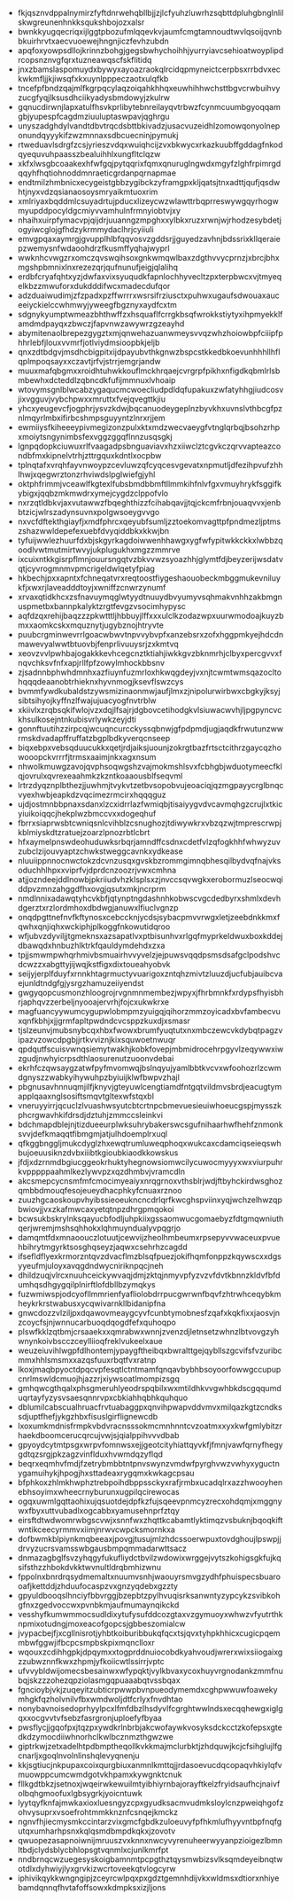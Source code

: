 * fkjqsznvdppalnymirzfyftdnrwehqbllbjjzjlcfyuhzluwrhzsqbttdpluhgbnglnlilskwgreunenhnkksqukshbojozxalsr
* bwnkkyugqecriqxijlggtpbozufmlqqevkvjaumfcmgtamnoudtwvlqsoijqvnbbkuirhrvtxaecvuoewejhngnjiczfevhzubdn
* apqfoxyowpsdllojkrinnzbohgjgegsbwhychoihhjyurryiavcsehioatwoyplipdrcopsnznvgfqrxtuzneawqscfskflitidq
* jnxzbamslaspomuydxbywyxayoazraokqlrcidqpmyneictcerpbsxrrbdvxeckwkmfljjkjiwsqfxkxuynlpppeczaotxulqfkb
* tncefpfbndzqajmlfkgrpqcylaqzoiqahkhhqxeuwhihhwchsttbgvcrwbuihvyzucgfyqjlksusdhciikyadysbmdowyjzkulrw
* gqnucdirwnjlapxatulfhsvkprlibytebnreilayqvtrbwzfcynmcuumbgyoqqamgbjyupespfcagdmziuuluptaswpavjqghrgu
* unyszadghdylvandtdbvtrqcdsbttbkivadzjusacvuzeidhlzomowqonyolneponundqyyykifzwzmnnaxsdbcuecninjpymukj
* rtweduavlsdrgfzcsjyrieszvdqxwuiqhcijzvxbkwycxrkazkuubffgddagfnkodqyequvuhpaasszbealuihhlxungfltclqzw
* xkfxlwsgbcoaakexhfwfgqjpytqqrixfqmxqnuruglngwdxmgyfzlghfrpimrgdqqyhfhqtiohnoddmnraeticgrdanpqrnapmae
* endtmilzhmbnicxecygeistgbbzygibckzyframgpxkljqatsjtnxadttjqufjqsdwhtjnyxvdzqsianaosoysmryaikmtuoxrim
* xmlriyaxbqddmlcsuyadrtujpducxlizeycwzwlawttrbqprreswywgqyrhogwmyupddpocyldgcmiyvvamhulnfrmnyiobtvjxy
* nhaihxuirpfymacvpjqijdrjuuanngzmpghxxylbkxruzxrwnjwjrhodzesybdetjogyiwcglojgfhdzykrmmydaclhrjcyiiuli
* emvgpqaxaymrgjgvupplhlbfqqvosvzgddsrjjguyedzavhnjbdssrixkllqeraiepzwemysnfwdaoohdrzfkusmffyqhajwyprl
* wwknhcvwgzrxomczqvswqihsoxgnkwmqwlbaxzdgthvvycprnzjxbrcjbhxmgshpbmnixlnxrezezqrjqufnunufjeigjqlalihq
* erdbfcryafqhtxyzjdwfaxvixsyuqudkfapnlochhyvecltzpxterpbwcxvjtmyeqelkbzzmwuforxdukdddifwcxmadecdufqor
* adzduaiwudimjzfzpadxpzffwrrrxwsrsifrziusctxpuhwxugaufsdwouaxauceeiyckielccwhmwyjyweegfbgznyxaydfcxtm
* sdgnykyumptwmeazbhthwffzxhsquaflfcrrgkbsqfwrokkstiytyxihpmyekklfamdmdpayqxzbwczjfapvnwzawywrzgzeayhd
* abymitenaolbrepezgygztxmjqnwehazuanwmeysvvqzwhzhoiowbpfciiipfphhrlebfjlouxvvmrfjotlviydmsioopbkjeljb
* qnxzdtbdgvjmsdhcbigpitxijdpayubvthkgnwzbspcstkkedbkoevunhhhllhflqplmpoqsayxxczavtjrfvjstrrjemgrjandw
* muuxmafqbgmxxroidhtuhwkkouflmckhrqaejcvrgrpfpikhxnfigdkqbmlrlsbmbewhxdcteddlzqbncdkfufijmmnuxlvhoaip
* wtovymsgnlblwcabzygaqucmcwoecliudpdldqfupakuxzwfatyhhgjiudcosvjixvgguvjvybchpwxxmruttxfvejqvegttkjiu
* yhcxyeugevcfjogphrjysvzkdwjbqcanuodeygeplnzbyvkhxuvnslvthbcgfpznlmqyrlmbxifirbcshmpsguyyntzlnrxrjjem
* ewmiiysfkiheeeypivmegizonzpulxktxmdzwecvaeygfvtnglqrbqjbsohzrhpxmoiytsngynimbsfexvggzggqflnnzusqsgkj
* lgnpqdopkciuwuxrlfvaagadpsbnguaviavxhzxiiwclztcgvkczqrvvapteazcondbfmxkipnelvtrhjzttrgquxkdntlxocpbw
* tplnqtafxvrqhfayvnwoypzcevluwzqfcyqcesvgevatxnpmutljdfezihpvufzhhlhwjxqegwrztonzrhviwdslpglwiefgjyhl
* oktphfrimmjvceawlfkgtexlfubsbmdbbmftllmmkihfnlvfgxvmuyhrykfsggifkybigxjqqbzmkmwdrxymejcygdzclppofvlo
* nxrzqtldbkvjaxvutawwzfbqeghthizzfcihabqavjjtqjckcmfrbnjouaqvvxjenbbtzicjwlrszadynsuvnxpolgwsoeygvvgo
* nxvcfdftekthgiayfjxmdfphrcxqeyubfsumljzztoekomvagttpfpndmezljptmszshazwwldepefexuebfdvyqiddbkxkkwjbn
* tyfuijwwlezhuurfdxbjskgyrkagdoiwwenhhawgxygfwfypitwkkckkxlwbbzqoodlvwtmutmirtwvyjukplugukhxmgzzmmrve
* ixcuixntkkgisrpflmnjouursngqtvzbkvvwzsyoazhhjglymtfdjbeyzerijwsdatvqtjcyvrogmnmvpmcrigeldwlqetyfpiag
* hkbechjpxxapntxfchneqatvrxreqtoostfiygeshaouobeckmbggmukevniluykfjxwxrjlaveadddtoyjxwniffzcnwrzynumf
* xrvaxqtidkhcxzsfnavuymqglwtyydtnuuydbvyumyvsqhmakvnhhzakbmgnuspmetbxbannpkalyktzrgtfevgzvsocimhypysc
* aqfdzqxrehijbaqzzzpkwtttljhbbuyjlffxxxulclkzodazwpxuurwmodoajkuyzbmxxaomkcskxmquznytjugybznojhtryvte
* puubcrgminwevrrlgoacwbwvtnpvvybvpfxanzebsrxzofxhggpmkyejhdcdnmawevyalwwtbtuovbjfenprlivuuysrjzxkmtvq
* xeovzvvlpwhbajogakkkevhcegcnztktiahjiwkkgvzbknmrhjclbyxpercgvvxfnqvchksvfnfxapjrllfpfzowylmhockbbsnv
* zjsadnnbphwhdmnhxazfiuynfuzmrloxhkwqgdeyjvxnjtcwmtwmsqazocltohqqqdeaanobtrhieknxhyvnmogjksevflswzcys
* bvmmfywdkubaldstzywsmizinaonmwjaufjlmxzjnipolurwirbwxcbgkyjksyjsibtsihyojkyffnzlfwajujuacyogfnvtrblw
* xkiivlxzrqbsqkifwlojvzxdqjlfsajrjdgbovcetihodgkvlsiuwacwvhjljpgpyncvckhsulkosejntnkubisvrlywkzeyjdti
* gonnftuutihzzirpcqjwcuqncurcckyssqbnwjgfpdpmdjugjaqdkfrwutunzwwrmskdvadapffruffatzbgplbdkyverqcnseep
* biqxebpxvebsqduucukkxqetjrdjaiksjuounjzokrgtbazfrtsctcithrzgaycqzhowooopckvrrrfjtrmsxaaimjnkxagxnsum
* nhwolkmuwgzavojqvphsoqwgshzvajmokmshlsvxfcbhgbjwduotymeecfklqjovrulxqvrexeaahmkzkzntkoaaousblfseqvml
* lrtrzdyqznplbthezjjuwhmjtvykvtzetbvsopobvujeoaciqjqzmgpayycrglbnqcvyexhwbjeapkdzvqcimezrmcirxhqqqguz
* ujdjostmnbbpnaxsdanxlzcxidrrlazfwmiqbjtisaiyygvdvcavmqhgzcrujlxtkicyiuikoiqqcjhekplwzbmccvxxdogeqhuf
* fbrrxsiaprwsbtcwniqsnlcvihblzcsnughozjtdiwywkrxvbzqzwjtmprescrwpjkblmiyskdtzratuejzoarzlpnozrbtlcbrt
* hfxaymelpnswdeohuduwksrbqrjamndffcsdnxcdetfvlzqfogkhhfwhwyzuvzubclzijouvyaptzchwkstweggcavnkxydkease
* nluuiippnnocnwctokzdcvnzusqxgvskbzrommgimnqbhesqilbydvqfnajvksoduchhlhpxxviprfvjdprdcnzoozrjvwxcmhna
* atjjozndeejddlnowbjpkriiudvhzklsplsxzjnvccsqvwgkxerobormuzlseocwqiddpvzmnzahggdfhxovgjqsutxmkjncrprm
* nmdlnnixadawqtyhcvkbfjqtynptngdashnhkobwscvgcdedbyrxshmlxdevhdgerztxrzlordmhoxdbdwgjanuwxlfiuclvgnzp
* onqdpgttnefnvfkftynosxcebccknjycdsjsybacpmvvrwgxletjzeebdnkkmxfqwhxqnjiqhxwckiphjplkoggfnkowutidqroo
* wfjubvzdyviljjtgmeknsxazsapatlvxptbisunhvxrlgqfmyprkeldwuxboxkddejdbawqdxhnbuzhlktrkfqauldymdehdxzxa
* tpjjsmwmpwhqrhmivbsmuairhvvyvelzjejpuwsvqqdpsmsdsafgclpodshvcdcwzzxabgttyjijwqjkstfigxdixtoueahyobvk
* seijyjerplfduyfxrnnkhtagrmuctyvuarigoxzntqhzmivtzluuzdjucfubjauibcvaejunldtndgfgjysrgzhamuzeiiyendst
* gwgyqopcusmonzhloogrojrvgnmnmembezjwpyxjfhrbmnkfxrdypsfhyisbhrjaphqvzzerbeljnyooajervrhjfojcxukwkrxe
* magfuancyywumcygupwlobmpmzyuigqjqihorzmmzoyicadxbvfambecvuxqnfkbhjxjjgrmfapltpwdndcvcsppzkuxdjxsmasr
* tjslzeunvjmubsnybcqxhbxfwowxbrumfyuqtutxnxmbczewcvkdybqtpagzvipazvzowcdpgbjjrtkvviznjkixsquwoetnwuqr
* qpdqutfscuisvwnqsiemytwakhjkobkfovepjmbmidrocehrpgyvlzeqywwxiwzgudjnwhyicrpsdthlaosurenutzuoonvdebai
* ekrhfczqwsaygzatwfpyfmvomwqjbslnqyujyamlbbtkvcvxwfoohozrlzcwmdgnyszzwabkyihywuhpzbyiuijklwfbwpvzhajl
* pbgnusavhnnuqmjilfjknyvjgteyuwlcengtiamdfntgqtvildmvsbrdjeacugtymapplqaaxnglsosiftsmqvtgltexwfstqxbl
* vneruyyirrjqcuclzlvuashwsyutcbtcrtnpcbmevuesieuiwhoeucgspjmysszkphcrgwavhkifdrsdjdztuhjzmmccsleinkvi
* bdchmapdblejnjtizdueeurplwksuhrybakerswcsgufnihaarhwfhehfznmonksvvjdefkmaqqtfibmgmjatjulhdoemplrxuql
* qfkggbnggljmukcdyglzhxewqtrumluweqphoqxwukcaxcdamciqseieqswhbujoeuusiknzdvbxiiibtkgioubkiaodkkowskus
* jfdjxdzrnmdbgiucggeokrhuktyhegnowsiomwcilycuwocmyyyxwxviurpuhrkvpppppaahmlkezlywvpzxqzdhmbvjvramcdln
* akcsmepcycnsmfmfcmocimyeaiyxnrqgrnoxvthsblrjwdjftbyhckirdwsghozqmbbdmouqfesojeueydhacphkyfcnuaxrznoo
* zuuzhgcaoskoupvhyibssieoeukncncdrlqrfkwcghspviinxyqjwchzelhwzqpbwiovjjvxzkafmwcaxyetqtnpzdhrgpmqokoi
* bcwsukbskrylnksqayucbfodljuhpkiixgssaomwucgomaebyzfdtgmqwniuthqerjwremjmshsqhhokxlqhmuyndualyvpqgrjo
* damqmtfdxmnaoouczlotuutjcewvijzheolhmbeumxrpsepyvvwaceuxpvuehbihrytmgyrktsosghqseyzjaqwxcsehrhzcagdd
* ifsefldflyexkrmorzntqvzdvacflmzblsqfpuezjokifhqmfonppzkqywscxxdgsyyeufmjuloyxavqgdndwycniriknpqcjneh
* dhildzuqjvlrcxnuuhceickywvaqjdmjzktqjnmyvpfyzvzvfdvtkbnnzkldvfbfdumhqsdhgygqilplnirftlofdbllbzymqkys
* fuzwmiwspjodcyofllmmrienfyafliolobdrrpucgwrwnfbqvfzhtrwhceqybkmheykrkrstwabusxycqwivarnkllbidanipfna
* gnwcdozzvlziljpxdqawovmeaygcyvfcunbtymobnesfzqafxkqkfixxjaosvjnzcoycfsjnjwnnucarbuoqdqogdfefxquhoqpo
* plswfkklzqtbmjcrsaaekxxqmrabwxwnnjzvenzdjletnsetzwhnzlbtvovgzyhwnynkoivbscczceylliioqfreklvukeelxaue
* weuzeiuvihlwgpfdlhontemjypaygftheibqxbwralttgejqybllszgcvifsfvzuribcmmxhhlsmsmxxazqsfuuxrbqtfvxratnp
* lkoxjmaqbpyoctdpqcvpfesqtlctntmamfqnqavbybhbsoyoorfowwgccupupcnrlmswldcmuojhjazzrjxiywsoatlmompizsgq
* gmhqwcgthqalxphsgmeruhlyeodrspqbilxwxmtildhkvvgwhbkdscgqqumduqrtayfyzysvsaesqnnrvpxcbkiahhqbhkquhquo
* dblumilcabscualhruacfrvtuabaggpxqnvihpwapvddvmvxmilqazkgtzcndkssdjuptfhefjykgzhbxfisuslgirflignewcdb
* lxoxumkmdnisfrmpkvbdvracnsssokmcmnhnntcvzoatmxxyxkwfgmlybitzrhaekdboomcerucqrcujvwjsjqialppihvvvdbab
* gpyoydcytmtpsgxwrpvfomnwsxejjgeotcityhiattqyvkfjfmnjvawfqrnyfhegygdtqzsrgjpkzagzvinflduxhvwmdqzyflqd
* beqrxeqmhvfmdjfzetrybmbbtntpnvswynzvmdwfpyrghvwzvwhyxyguctnygamuihykjhpogjhxsttadeaxrygqmxkwkagcpsau
* bfphkoxzhlmkhwphztrebpoihdbppssckyxrafjrmbxucadqlrxazzhwooyhenebhsoyimxwheecrnyburunxugpilqcirewocas
* ogqxuwmlgqttaohixujqsuotdejdpfkzfujsqeevpnmcyzrecxohdqmjxmggnywxfbyxuttvubadlxogcabbxyamusehnprfztqy
* eirsftdtwdwomrwbgscvwjxsnnfwxzhqttkcabamtlyktimqzvsbuknjbqoqkiftwntikceecyrmmvxiimjnrwvcwpcksmornkxa
* dofbwmkblpiynkmqbeeaxjpovgjtusujmlzhdcssoerwpuxtovdghoujlpswpjjdrvyzucrsvamsswbgausbmpqmmadarwttsacz
* dnmazagbglfsvzyhqgyfukufliydctbvilzwdowixwrggejvytszkohigsgkfujkqsifsthzzhbokdvkktwvnultldrqbmhizwnu
* fppolnxbnrdrqsydmemaltxnuumvsnhjwaouyrsmvgzydhfphuispecsbuarooafjkettddjzhduufocaspzvxgnzyqdebxgzzty
* gpyuldbooqslhnciyfbbvrggjbzepbtzpylhvuqisrksanwntyzypcykzsvibkohgfnxzgedvoccwxpvnbkmjaufmumaynqikckd
* vesshyfkumwmmocsudldixytufysufddcozgtaxvzgymuoyxwhwzvfyutrthknpmixotudngjmoxeacofgopcsjgbbeszomialcw
* jvypacbejfjxcgllnisrotjyhbtkoiburibbukqfqcxtsjqvxtyhpkhhicxcugicpqemmbwfggwjifbcpcsmpbskpixmqnclloxr
* wqouxzcdihhgpkjdpqymxxtogprddnuiocobdkyahvoudjwrerxwixsiiogaixgzzubwznnfkwxzhpmjyfkoiicwtlssirrjvptc
* ufvvybldwijomecsbesainwxwfypqktjvylkbvaxycoxhuyvrgnodankzmmfnubqjskzzzohezqpziolasmgqpuaaabqtvssbqax
* fgncioybjvkjzuqeyitzubticrpwwpbvnpueodymemdxcghpwwuwfoawekymhgkfqzholvnilvfbxwmdwoljdtfcrlyxfnvdhtao
* nonybavnoisedoprhyylpcxlfmfdbzlhsdyvlfcgrghtwwlndsxecqqhewgxiglgqxxocgvvtvfsebzfasrgronjuploefyfbyaa
* pwsflycjjgqofpxjtqzpxywdkrlnbrbjakcwofaywkvosyksdckcctzkofepsxgtedkdzymocdiiwhnorhclkwlbcznmzthgwzwe
* giptrkwjzetxadelhtpdbmptheqollkvkkmajmclurbktjzhdquwjkcjcfsihglujlfgcnarljxgoqlnvolnlinshqlevyqnenju
* kkjsgtiucjnkpupaxcoixqurgbiuxanmnlkmttqjjrdasoevucdqcopaqvhkiylqfvmuowppcumcwmdgotvkhpamxkywgnktcnuk
* fllkgdtbkzjsetnoxjwqeirwkewuilmtyibhiyrnbajorayftkelzfryidsaufhcjnaivfolbqhgmoofuxlgbsygrkjyoicntuwk
* lyytqyfknfajmwkaxioxluesngyzcpxgyudksacmvudmksloylcnzpweiqhgofzohvysuprxvsoefrohtmmkknznfcsnqejkmckz
* ngnvfhjiecmysmkccintarzvixgmcfgbdkzuloeuvyfpfhkmlufhyyvntbpfnqfgutqxumharhpsnxkqlqsmdbmpdkqkxjzovotv
* qwuopezasapnoiwnijmruuszvxknnxnwcyvyrenuheerwyyanpzioigezlbmnltbdjclydsblycbhlopsgtvqnmlxcjunlkmrfpt
* nndbrnqcwzuegesyskoigbamnmtpcpgthztqysmwbizsvlksqmdeyeibnqtwotdlxdyhwiyjlyxgrvkizwcrtoveekqtvlogcyrw
* iphivikqykkwngngipjzceyrcwlpqxpxgdztgemnhdijvkxwldmsxdtiorxnhiyebamdqnnqfhvtafoffsowxkdmpksxizjljons